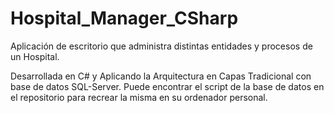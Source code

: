 # Hospital_Manager_CSharp
Aplicación de escritorio que administra distintas entidades y procesos de un Hospital.

Desarrollada en C# y Aplicando la Arquitectura en Capas Tradicional con base de datos SQL-Server.
Puede encontrar el script de la base de datos en el repositorio para recrear la misma en su ordenador personal.

